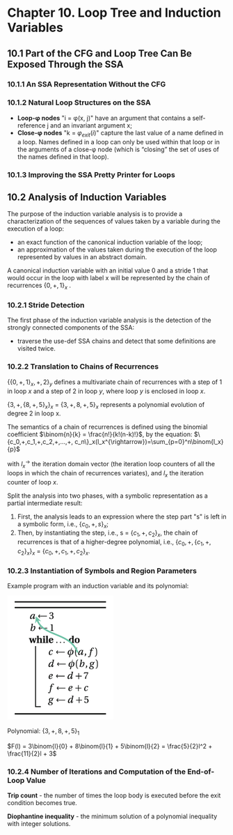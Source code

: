 # Chapter 10. Loop Tree and Induction Variables

## 10.1 Part of the CFG and Loop Tree Can Be Exposed Through the SSA

### 10.1.1 An SSA Representation Without the CFG

### 10.1.2 Natural Loop Structures on the SSA

* **Loop-φ nodes** "i = φ(x, j)" have an argument that contains a self-reference j and an invariant argument x;
* **Close-φ nodes** "k = $φ_{exit}(i)$" capture the last value of a name defined in a loop. Names defined in a loop can only be used within that loop or in the arguments of a close-φ node (which is “closing” the set of uses of the names defined in that loop).

### 10.1.3 Improving the SSA Pretty Printer for Loops

## 10.2 Analysis of Induction Variables

The purpose of the induction variable analysis is to provide a characterization of the sequences of values taken by a variable during the execution of a loop:
* an exact function of the canonical induction variable of the loop;
* an approximation of the values taken during the execution of the loop represented by values in an abstract domain.

A canonical induction variable with an initial value 0 and a stride 1 that would occur in the loop with label x will be represented by the chain of recurrences $\{0,+, 1\}_x$ .

### 10.2.1 Stride Detection

The first phase of the induction variable analysis is the detection of the strongly connected components of the SSA:
* traverse the use-def SSA chains and detect that some definitions are visited twice.

### 10.2.2 Translation to Chains of Recurrences

$\{\{0,+,1\}_x,+,2\}_y$ defines a multivariate chain of recurrences with a step of 1 in loop *x* and a step of 2 in loop *y*, where loop *y* is enclosed in loop *x*.

$\{3,+,\{8,+,5\}_x\}_x$ = $\{3,+,8,+,5\}_x$ represents a polynomial evolution of degree 2 in loop x.

The semantics of a chain of recurrences is defined using the binomial coefficient $\binom{n}{k} = \frac{n!}{k!(n-k)!}$, by the equation: $\{c_0,+,c_1,+,c_2,+,...,+, c_n\}_x(l_x^{\rightarrow})=\sum_{p=0}^n\binom{l_x}{p}$

with $l_x^{\rightarrow}$ the iteration domain vector (the iteration loop counters of all the loops in which the chain of recurrences variates), and $l_x$ the iteration counter of loop *x*.

Split the analysis into two phases, with a symbolic representation as a partial intermediate result:
1. First, the analysis leads to an expression where the step part "s" is left in a symbolic form, i.e., $\{c_0,+,s\}_x$;
2. Then, by instantiating the step, i.e., s = $\{c_1,+,c_2\}_x$, the chain of recurrences is that of a higher-degree polynomial, i.e., $\{c_0,+,\{c_1,+,c_2\}_x\}_x$ = $\{c_0,+,c_1,+,c_2\}_x$.

### 10.2.3 Instantiation of Symbols and Region Parameters

Example program with an induction variable and its polynomial:

![Example program](../pics/fig-10-1.png)

Polynomial: $\{3,+,8,+,5\}_1$

$F(l) = 3\binom{l}{0} + 8\binom{l}{1} + 5\binom{l}{2} = \frac{5}{2}l^2 + \frac{11}{2}l + 3$

### 10.2.4 Number of Iterations and Computation of the End-of-Loop Value

**Trip count** - the number of times the loop body is executed before the exit condition becomes true.

**Diophantine inequality** - the minimum solution of a polynomial inequality with integer solutions.